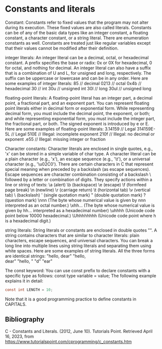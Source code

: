 # Constants and literals

Constant: Constants refer to fixed values that the program may not alter during its execution. These fixed values are also called literals. Constants can be of any of the basic data types like an integer constant, a floating constant, a character constant, or a string literal. There are enumeration constants as well. Constants are treated just like regular variables except that their values cannot be modified after their definition.

integer literals: An integer literal can be a decimal, octal, or hexadecimal constant. A prefix specifies the base or radix: 0x or 0X for hexadecimal, 0 for octal, and nothing for decimal. An integer literal can also have a suffix that is a combination of U and L, for unsigned and long, respectively. The suffix can be uppercase or lowercase and can be in any order. Here are some examples of integer literals:
85         // decimal
0213       // octal
0x4b       // hexadecimal
30         // int
30u        // unsigned int
30l        // long
30ul       // unsigned long

floating-point literals: A floating-point literal has an integer part, a decimal point, a fractional part, and an exponent part. You can represent floating point literals either in decimal form or exponential form. While representing decimal form, you must include the decimal point, the exponent, or both; and while representing exponential form, you must include the integer part, the fractional part, or both. The signed exponent is introduced by e or E. Here are some examples of floating-point literals:
3.14159       // Legal
314159E-5L    // Legal
510E          // Illegal: incomplete exponent
210f          // Illegal: no decimal or exponent
.e55          // Illegal: missing integer or fraction

Character constants: Character literals are enclosed in single quotes, e.g., 'x' can be stored in a simple variable of char type. A character literal can be a plain character (e.g., 'x'), an escape sequence (e.g., '\t'), or a universal character (e.g., '\u02C0'). There are certain characters in C that represent special meaning when preceded by a backslash (as escape sequences). Escape sequences are character combination consisting of a backslash \ followed by a letter or combination of digits. They specify actions within a line or string of texts:
    \a (alert)
    \b (backspace)
    \e (escape)
    \f (formfeed page break)
    \n (newline)
    \r (carriage return)
    \t (horizontal tab)
    \v (vertical tab)
    \\ (backslash)
    \' (single quotation mark)
    \" (double quotation mark)
    \? (question mark)
    \nnn (The byte whose numerical value is given by nnn interpreted as an octal number.)
    \xhh… (The byte whose numerical value is given by hh… interpreted as a hexadecimal number)
    \uhhhh (Unicode code point below 10000 hexadecimal.)
    \Uhhhhhhhh (Unicode code point where h is a hexadecimal digit.)

string literals: String literals or constants are enclosed in double quotes "". A string contains characters that are similar to character literals: plain characters, escape sequences, and universal characters. You can break a long line into multiple lines using string literals and separating them using white spaces. Here are some examples of string literals. All the three forms are identical strings:
"hello, dear"
"hello, \
dear"
"hello, " "d" "ear"

The const keyword: You can use const prefix to declare constants with a specific type as follows:
const type variable = value;
The following example explains it in detail:

```c
const int LENGTH = 10;
```

Note that it is a good programming practice to define constants in CAPITALS.

## Bibliography

C - Constants and Literals. (2012, June 10). Tutorials Point. Retrieved April 16, 2023, from https://www.tutorialspoint.com/cprogramming/c_constants.htm